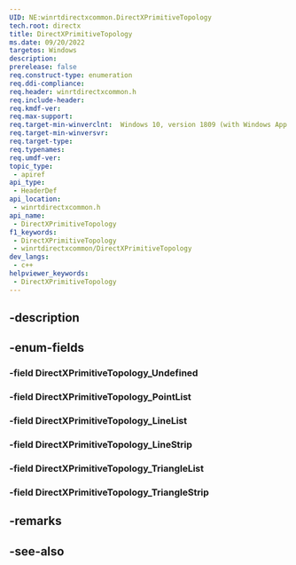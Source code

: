 ```yaml
---
UID: NE:winrtdirectxcommon.DirectXPrimitiveTopology
tech.root: directx
title: DirectXPrimitiveTopology
ms.date: 09/20/2022
targetos: Windows
description: 
prerelease: false
req.construct-type: enumeration
req.ddi-compliance: 
req.header: winrtdirectxcommon.h
req.include-header: 
req.kmdf-ver: 
req.max-support: 
req.target-min-winverclnt:  Windows 10, version 1809 (with Windows App SDK 1.0 or later)
req.target-min-winversvr: 
req.target-type: 
req.typenames: 
req.umdf-ver: 
topic_type:
 - apiref
api_type:
 - HeaderDef
api_location:
 - winrtdirectxcommon.h
api_name:
 - DirectXPrimitiveTopology
f1_keywords:
 - DirectXPrimitiveTopology
 - winrtdirectxcommon/DirectXPrimitiveTopology
dev_langs:
 - c++
helpviewer_keywords:
 - DirectXPrimitiveTopology
---
```


## -description

## -enum-fields

### -field DirectXPrimitiveTopology_Undefined

### -field DirectXPrimitiveTopology_PointList

### -field DirectXPrimitiveTopology_LineList

### -field DirectXPrimitiveTopology_LineStrip

### -field DirectXPrimitiveTopology_TriangleList

### -field DirectXPrimitiveTopology_TriangleStrip

## -remarks

## -see-also

